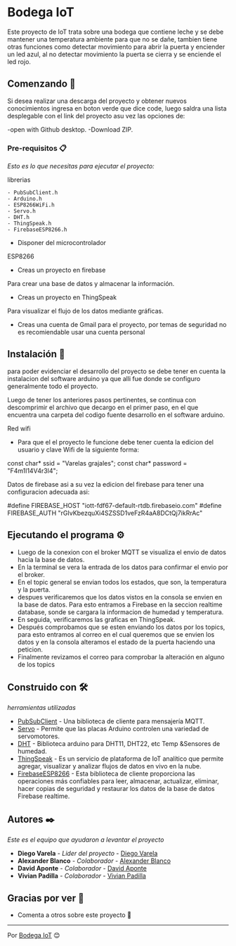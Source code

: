 # Bodega IoT

Este proyecto de IoT trata sobre una bodega que contiene leche y se debe mantener una temperatura ambiente para que no se dañe, tambien tiene otras funciones como detectar movimiento para abrir la puerta y enciender un led azul, al no detectar movimiento la puerta se cierra y se enciende el led rojo.

## Comenzando 🚀 

Si desea realizar una descarga del proyecto y obtener nuevos conocimientos ingresa en boton verde que dice code, luego saldra una lista 
desplegable con el link del proyecto asu vez las opciones de:

-open with Github desktop.
-Download ZIP.

### Pre-requisitos 📋

_Esto es lo que necesitas para ejecutar el proyecto:_

librerias

```
- PubSubClient.h
- Arduino.h
- ESP8266WiFi.h
- Servo.h
- DHT.h
- ThingSpeak.h
- FirebaseESP8266.h
```

- Disponer del microcontrolador

ESP8266

- Creas un proyecto en firebase

Para crear una base de datos y almacenar la información.

- Creas un proyecto en ThingSpeak

Para visualizar el flujo de los datos mediante gráficas.

- Creas una cuenta de Gmail para el proyecto, por temas de seguridad no es recomiendable usar una cuenta personal

## Instalación 🔧 

para poder evidenciar el desarrollo del proyecto se debe tener en cuenta la instalacion del software arduino ya que alli fue donde se configuro generalmente todo el proyecto.

Luego de tener los anteriores pasos pertinentes, se continua con descomprimir el archivo que decargo en el primer paso, en el que encuentra una carpeta del codigo fuente desarrollo en el software arduino.

Red wifi
- Para que el el proyecto le funcione debe tener cuenta la edicion del usuario y clave Wifi de la siguiente forma:

const char* ssid = "Varelas grajales";
const char* password = "F4m1l14V4r3l4";

Datos de firebase
asi a su vez la edicion del firebase para tener una configuracion adecuada asi:

#define FIREBASE_HOST "iott-fdf67-default-rtdb.firebaseio.com"
#define FIREBASE_AUTH "rGIvKbezquXi4SZSSD1veFzR4aA8DCtQj7ikRrAc"

## Ejecutando el programa ⚙️

- Luego de la conexion con el broker MQTT se visualiza el envio de datos hacia la base de datos.
- En la terminal se vera la entrada de los datos para confirmar el envio por el broker.
- En el topic general se envian todos los estados, que son, la temperatura y la puerta.
- despues verificaremos que los datos vistos en la consola se envien en la base de datos. Para esto entramos a Firebase en la seccion realtime database, sonde se cargara la informacion de humedad y temperatura.
- En seguida, verificaremos las graficas en ThingSpeak.
- Después comprobamos que se esten enviando los datos por los topics, para esto entramos al correo en el cual queremos que se envien los datos y en la consola alteramos el estado de la puerta haciendo una peticion.
- Finalmente revizamos el correo para comprobar la alteración en alguno de los topics

## Construido con 🛠️

_herramientas utilizadas_

- [PubSubClient](https://www.arduinolibraries.info/libraries/pub-sub-client) - Una biblioteca de cliente para mensajería MQTT.
- [Servo](https://www.arduinolibraries.info/libraries/servo) - Permite que las placas Arduino controlen una variedad de servomotores.
- [DHT](https://www.arduinolibraries.info/libraries/dht-sensor-library) - Biblioteca arduino para DHT11, DHT22, etc Temp &Sensores de humedad.
- [ThingSpeak](https://www.arduinolibraries.info/libraries/thing-speak) - Es un servicio de plataforma de IoT analítico que permite agregar, visualizar y analizar flujos de datos en vivo en la nube.
- [FirebaseESP8266](https://www.arduinolibraries.info/libraries/firebase-esp8266-client) - Esta biblioteca de cliente proporciona las operaciones más confiables para leer, almacenar, actualizar, eliminar, hacer copias de seguridad y restaurar los datos de la base de datos Firebase realtime.

## Autores ✒️

_Este es el equipo que ayudaron a levantar el proyecto_

- **Diego Varela** - _Lider del proyecto_ - [Diego Varela](https://github.com/varelagrajales)
- **Alexander Blanco** - _Colaborador_ - [Alexander Blanco](https://github.com/BlancoAlex)
- **David Aponte** - _Colaborador_ - [David Aponte](https://github.com/Davidaponte98)
- **Vivian Padilla** - _Colaborador_ - [Vivian Padilla](https://github.com/VivianEstrada)

## Gracias por ver 🎁

- Comenta a otros sobre este proyecto 📢

---

Por [Bodega IoT](https://github.com/BlancoAlex/Proyecto-IOT) 😊
